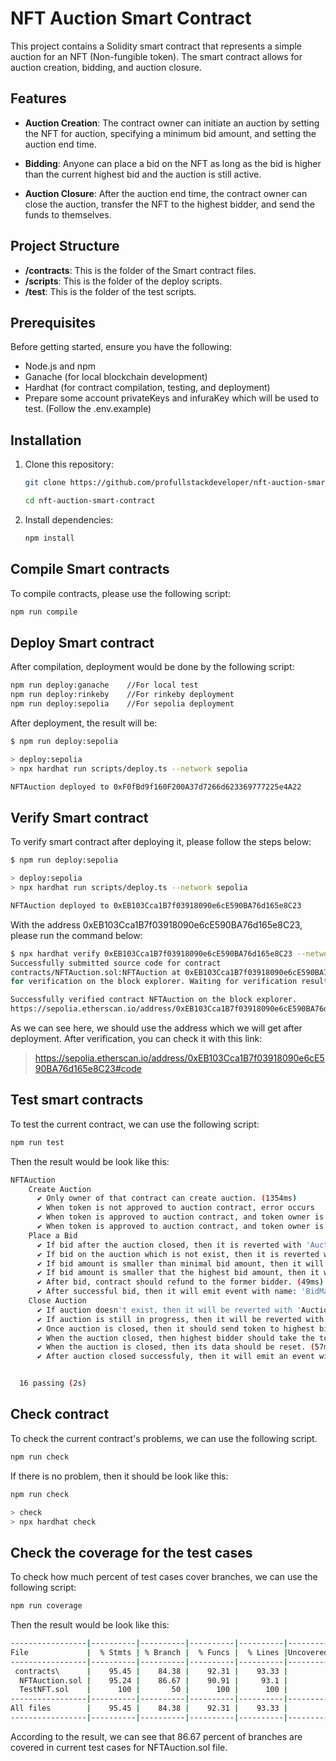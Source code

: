 # NFT Auction Smart Contract

This project contains a Solidity smart contract that represents a simple auction for an NFT (Non-fungible token). The smart contract allows for auction creation, bidding, and auction closure.

## Features

- **Auction Creation**: The contract owner can initiate an auction by setting the NFT for auction, specifying a minimum bid amount, and setting the auction end time.

- **Bidding**: Anyone can place a bid on the NFT as long as the bid is higher than the current highest bid and the auction is still active.

- **Auction Closure**: After the auction end time, the contract owner can close the auction, transfer the NFT to the highest bidder, and send the funds to themselves.

## Project Structure

- **/contracts**: This is the folder of the Smart contract files.
- **/scripts**: This is the folder of the deploy scripts.
- **/test**: This is the folder of the test scripts. 

## Prerequisites

Before getting started, ensure you have the following:

- Node.js and npm
- Ganache (for local blockchain development)
- Hardhat (for contract compilation, testing, and deployment)
- Prepare some account privateKeys and infuraKey which will be used to test. (Follow the .env.example) 

## Installation

1. Clone this repository:

   ```bash
   git clone https://github.com/profullstackdeveloper/nft-auction-smart-contract.git

   cd nft-auction-smart-contract
   ```

2. Install dependencies:

    ```bash
    npm install
    ```

## Compile Smart contracts

To compile contracts, please use the following script:

```bash
npm run compile
```

## Deploy Smart contract

After compilation, deployment would be done by the following script:

```bash
npm run deploy:ganache    //For local test
npm run deploy:rinkeby    //For rinkeby deployment
npm run deploy:sepolia    //For sepolia deployment
```

After deployment, the result will be:
```bash
$ npm run deploy:sepolia

> deploy:sepolia
> npx hardhat run scripts/deploy.ts --network sepolia

NFTAuction deployed to 0xF0fBd9f160F200A37d7266d623369777225e4A22
```

## Verify Smart contract

To verify smart contract after deploying it, please follow the steps below:
```bash
$ npm run deploy:sepolia

> deploy:sepolia
> npx hardhat run scripts/deploy.ts --network sepolia

NFTAuction deployed to 0xEB103Cca1B7f03918090e6cE590BA76d165e8C23
```

With the address 0xEB103Cca1B7f03918090e6cE590BA76d165e8C23, please run the command below:
```bash
$ npx hardhat verify 0xEB103Cca1B7f03918090e6cE590BA76d165e8C23 --network sepolia
Successfully submitted source code for contract
contracts/NFTAuction.sol:NFTAuction at 0xEB103Cca1B7f03918090e6cE590BA76d165e8C23
for verification on the block explorer. Waiting for verification result...

Successfully verified contract NFTAuction on the block explorer.
https://sepolia.etherscan.io/address/0xEB103Cca1B7f03918090e6cE590BA76d165e8C23#code
```

As we can see here, we should use the address which we will get after deployment.
After verification, you can check it with this link:
>https://sepolia.etherscan.io/address/0xEB103Cca1B7f03918090e6cE590BA76d165e8C23#code

## Test smart contracts

To test the current contract, we can use the following script:
```bash
npm run test
```

Then the result  would be look like this:
```bash
NFTAuction
    Create Auction
      ✔ Only owner of that contract can create auction. (1354ms)
      ✔ When token is not approved to auction contract, error occurs
      ✔ When token is approved to auction contract, and token owner is not auction owner, error occurs
      ✔ When token is approved to auction contract, and token owner is not auction owner, error occurs
    Place a Bid
      ✔ If bid after the auction closed, then it is reverted with 'Auction already ended.' (43ms)
      ✔ If bid on the auction which is not exist, then it is reverted with 'Auction already ended.'
      ✔ If bid amount is smaller than minimal bid amount, then it will be reverted with 'Bid amount is too small.' (50ms)
      ✔ If bid amount is smaller that the highest bid amount, then it will be reverted with 'Bid amount should be higher than former one.' (48ms)
      ✔ After bid, contract should refund to the former bidder. (49ms)
      ✔ After successful bid, then it will emit event with name: 'BidMade' (39ms)
    Close Auction
      ✔ If auction doesn't exist, then it will be reverted with 'Auction doesn't exist for this token.'
      ✔ If auction is still in progress, then it will be reverted with 'Auction is still in progress!' (40ms)
      ✔ Once auction is closed, then it should send token to highest bidder (70ms)
      ✔ When the auction closed, then highest bidder should take the token. (59ms)
      ✔ When the auction is closed, then its data should be reset. (57ms)
      ✔ After auction closed successfuly, then it will emit an event with name of 'AuctionClosed' (50ms)


  16 passing (2s)
```

## Check contract

To check the current contract's problems, we can use the following script.

```bash
npm run check
```

If there is no problem, then it should be look like this:

```bash
npm run check

> check
> npx hardhat check
```

## Check the coverage for the test cases

To check how much percent of test cases cover branches, we can use the following script:

```bash
npm run coverage
```

Then the result would be look like this:
```bash
-----------------|----------|----------|----------|----------|----------------|
File             |  % Stmts | % Branch |  % Funcs |  % Lines |Uncovered Lines |
-----------------|----------|----------|----------|----------|----------------|
 contracts\      |    95.45 |    84.38 |    92.31 |    93.33 |                |
  NFTAuction.sol |    95.24 |    86.67 |    90.91 |     93.1 |          54,58 |
  TestNFT.sol    |      100 |       50 |      100 |      100 |                |
-----------------|----------|----------|----------|----------|----------------|
All files        |    95.45 |    84.38 |    92.31 |    93.33 |                |
-----------------|----------|----------|----------|----------|----------------|
```

According to the result, we can see that 86.67 percent of branches are covered in current test cases for NFTAuction.sol file.